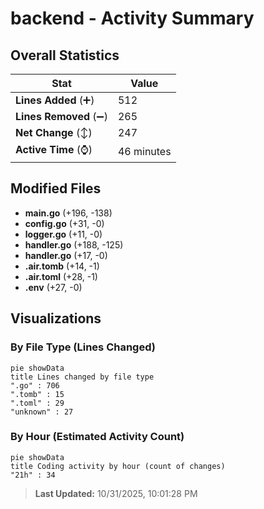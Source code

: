 # backend - Activity Summary 

## Overall Statistics

| Stat                   | Value                                                             |
| ---------------------- | ----------------------------------------------------------------- |
| **Lines Added** (➕)   | 512                                          |
| **Lines Removed** (➖) | 265                                        |
| **Net Change** (↕)    | 247                |
| **Active Time** (⌚)   | 46 minutes |


## Modified Files
- **main.go** (+196, -138)
- **config.go** (+31, -0)
- **logger.go** (+11, -0)
- **handler.go** (+188, -125)
- **handler.go** (+17, -0)
- **.air.tomb** (+14, -1)
- **.air.toml** (+28, -1)
- **.env** (+27, -0)

## Visualizations

### By File Type (Lines Changed)

```mermaid
pie showData
title Lines changed by file type
".go" : 706
".tomb" : 15
".toml" : 29
"unknown" : 27
```

### By Hour (Estimated Activity Count)

```mermaid
pie showData
title Coding activity by hour (count of changes)
"21h" : 34
```


> **Last Updated:** 10/31/2025, 10:01:28 PM